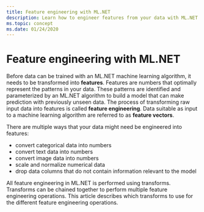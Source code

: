 ```yaml
---
title: Feature engineering with ML.NET
description: Learn how to engineer features from your data with ML.NET
ms.topic: concept
ms.date: 01/24/2020
---
```


# Feature engineering with ML.NET

Before data can be trained with an ML.NET machine learning algorithm, it needs to be transformed into **features**. Features are numbers that optimally represent the patterns in your data. These patterns are identified and parameterized by an ML.NET algorithm to build a model that can make prediction with previously unseen data. The process of transforming raw input data into features is called **feature engineering**. Data suitable as input to a machine learning algorithm are referred to as **feature vectors**.

There are multiple ways that your data might need be engineered into features:

* convert categorical data into numbers
* convert text data into numbers
* convert image data into numbers
* scale and normalize numerical data
* drop data columns that do not contain information relevant to the model

All feature engineering in ML.NET is performed using transforms. Transforms can be chained together to perform multiple feature engineering operations. This article describes which transforms to use for the different feature engineering operations.


